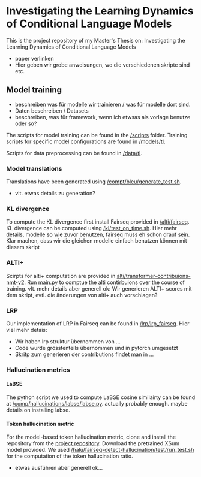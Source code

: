 # Investigating the Learning Dynamics of Conditional Language Models

This is the project repository of my Master's Thesis on: Investigating the Learning Dynamics of Conditional Language Models 
- paper verlinken
- Hier geben wir grobe anweisungen, wo die verschiedenen skripte sind etc.

## Model training
- beschreiben was für modelle wir trainieren / was für modelle dort sind.
- Daten beschreiben / Datasets
- beschreiben, was für framework, wenn ich etwsas als vorlage benutze oder so?
  
The scripts for model training can be found in the [/scripts](scripts/) folder.
Training scripts for specific model configurations are found in [/models/tl](models/tl).

Scripts for data preprocessing can be found in [/data/tl](/data/tl).

### Model translations

Translations have been generated using [/compt/bleu/generate_test.sh](/compt/bleu/generate_test.sh).
- vlt. etwas details zu generation?

### KL divergence

To compute the KL divergence first install Fairseq provided in [/alti/fairseq](/alti/fairseq).
KL divergence can be computed using [/kl/test_on_time.sh](/kl/test_on_time.sh). 
Hier mehr details, modelle so wie zuvor benutzen, fairseq muss eh schon drauf sein. 
Klar machen, dass wir die gleichen modelle einfach benutzen können mit diesem skript

### ALTI+

Scirpts for alti+ computation are provided in [alti/transformer-contribuions-nmt-v2](alti/transformer-contribuions-nmt-v2).
Run [main.py](alti/transformer-contribuions-nmt-v2/main.py) to comptue the alti contirbuions over the course of training.
vlt. mehr details aber generell ok: Wir generieren ALTI+ scores mit dem skript, 
evtl. die änderungen von alti+ auch vorschlagen?

### LRP

Our implementation of LRP in Fairseq can be found in [/lrp/lrp_fairseq](/lrp/lrp_fairseq).
Hier viel mehr detais:
- Wir haben lrp struktur übernommen von ...
- Code wurde grösstenteils übernommen und in pytorch umgesetzt
- Skritp zum generieren der contributions findet man in ...
  
### Hallucination metrics

#### LaBSE

The python script we used to compute LaBSE cosine similairty can be found at [/comp/hallucinations/labse/labse.py](/comp/hallucinations/labse/labse.py).
actually probably enough. maybe details on installing labse.

#### Token hallucination metric

For the model-based token hallucination metric, clone and install the repository from the [project repository](https://github.com/violet-zct/fairseq-detect-hallucination).
Download the pretrained XSum model provided.
We used [/halu/fairseq-detect-hallucination/test/run_test.sh](/halu/fairseq-detect-hallucination/test/run_test.sh) for the computation of the token hallucination ratio.
- etwas ausführen aber generell ok...



